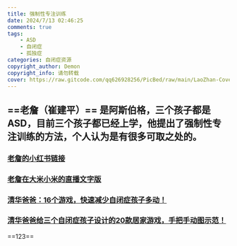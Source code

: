 ```yaml
---
title: 强制性专注训练
date: 2024/7/13 02:46:25
comments: true
tags:
    - ASD
    - 自闭症
    - 孤独症
categories: 自闭症资源
copyright_author: Demon 
copyright_info: 请勿转载
cover: https://raw.gitcode.com/qq626928256/PicBed/raw/main/LaoZhan-Cover.png
---
```


## **==老詹（崔建平）==** 是阿斯伯格，三个孩子都是ASD，目前三个孩子都已经上学，他提出了强制性专注训练的方法，个人认为是有很多可取之处的。

### [老詹的小红书链接](https://www.xiaohongshu.com/user/profile/6039f4b4000000000100a098)

### [老詹在大米小米的直播文字版](https://mp.weixin.qq.com/s/rcql__vR9Jh_Lzmg0FpuRQ)

### [清华爸爸：16个游戏，快速减少自闭症孩子多动！](https://mp.weixin.qq.com/s/_g9HpFLlvdTPxOFNpHszRQ)

### [清华爸爸给三个自闭症孩子设计的20款居家游戏，手把手动图示范！](https://mp.weixin.qq.com/s/wukyLKiCCqMokuB-ZHOYeQ)

==123==